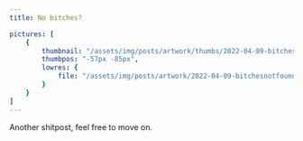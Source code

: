 ```yaml
---
title: No bitches?

pictures: [
	{
		thumbnail: "/assets/img/posts/artwork/thumbs/2022-04-09-bitchesnotfound.jpg",
		thumbpos: "-57px -85px",
		lowres: {
			file: "/assets/img/posts/artwork/2022-04-09-bitchesnotfound.jpg"
		}
	}
]
---
```

Another shitpost, feel free to move on.
